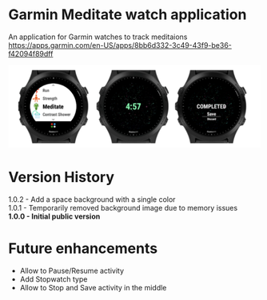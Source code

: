 # Garmin Meditate watch application
An application for Garmin watches to track meditaions  
https://apps.garmin.com/en-US/apps/8bb6d332-3c49-43f9-be36-f42094f89dff

![Samples](screenshots/cover.png)

# Version History
1.0.2 - Add a space background with a single color  
1.0.1 - Temporarily removed background image due to memory issues  
**1.0.0 - Initial public version**  

# Future enhancements
* Allow to Pause/Resume activity  
* Add Stopwatch type  
* Allow to Stop and Save activity in the middle  
